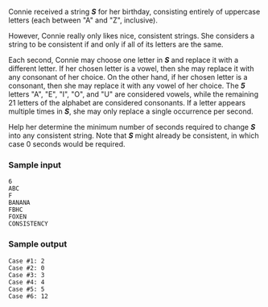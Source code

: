 Connie received a string ***S*** for her birthday, consisting entirely of uppercase letters (each between "A" and "Z", inclusive).

However, Connie really only likes nice, consistent strings. She considers a string to be consistent if and only if all of its letters are the same.

Each second, Connie may choose one letter in ***S*** and replace it with a different letter. If her chosen letter is a vowel, then she may replace it with any consonant of her choice. On the other hand, if her chosen letter is a consonant, then she may replace it with any vowel of her choice. The ***5*** letters "A", "E", "I", "O", and "U" are considered vowels, while the remaining 21 letters of the alphabet are considered consonants. If a letter appears multiple times in ***S***, she may only replace a single occurrence per second.

Help her determine the minimum number of seconds required to change ***S*** into any consistent string. Note that ***S*** might already be consistent, in which case 0 seconds would be required.

### Sample input
```
6
ABC
F
BANANA
FBHC
FOXEN
CONSISTENCY
```
### Sample output
```
Case #1: 2
Case #2: 0
Case #3: 3
Case #4: 4
Case #5: 5
Case #6: 12
```